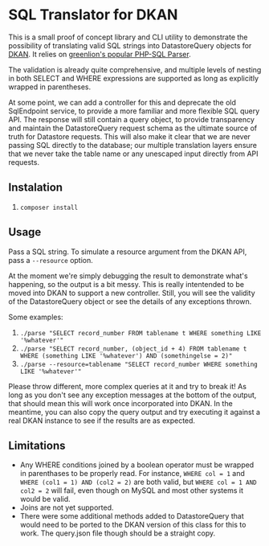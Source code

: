 # SQL Translator for DKAN

This is a small proof of concept library and CLI utility to demonstrate
the possibility of translating valid SQL strings into DatastoreQuery objects
for [DKAN](https://github.com/getdkan/dkan). It relies on 
[greenlion's popular PHP-SQL Parser](https://github.com/greenlion/PHP-SQL-Parser).

The validation is already quite comprehensive, and multiple levels of nesting 
in both SELECT and WHERE expressions are supported as long as explicitly wrapped
in parentheses.

At some point, we can add a controller for this and deprecate the old SqlEndpoint
service, to provide a more familiar and more flexible SQL query API. The response
will still contain a query object, to provide transparency and maintain the
DatastoreQuery request schema as the ultimate source of truth for Datastore
requests. This will also make it clear that we are never passing SQL directly to
the database; our multiple translation layers ensure that we never take the table
name or any unescaped input directly from API requests.

## Instalation

1. `composer install`

## Usage

Pass a SQL string. To simulate a resource argument from the DKAN API, pass a `--resource` 
option.

At the moment we're simply debugging the result to demonstrate what's happening, so the 
output is a bit messy. This is really intentended to be moved into DKAN to support a new
controller. Still, you will see the validity of the DatastoreQuery object or see the
details of any exceptions thrown.

Some examples:

1. `./parse "SELECT record_number FROM tablename t WHERE something LIKE '%whatever'"`
2. `./parse "SELECT record_number, (object_id + 4) FROM tablename t WHERE (something LIKE '%whatever') AND (somethingelse = 2)"`
3. `./parse --resource=tablename "SELECT record_number WHERE something LIKE '%whatever'"`

Please throw different, more complex queries at it and try to break it! As long as you don't see 
any exception messages at the bottom of the output, that should mean this will work once
incorporated into DKAN. In the meantime, you can also copy the query output and try executing it
against a real DKAN instance to see if the results are as expected.

## Limitations

* Any WHERE conditions joined by a boolean operator must be wrapped in parenthases to be properly read. For instance, `WHERE col = 1` and `WHERE (col1 = 1) AND (col2 = 2)` are both valid, but `WHERE col = 1 AND col2 = 2` will fail, even though on MySQL and most other systems it would be valid.
* Joins are not yet supported.
* There were some additional methods added to DatastoreQuery that would need to be ported to the DKAN version of this class for this to work. The query.json file though should be a straight copy.
